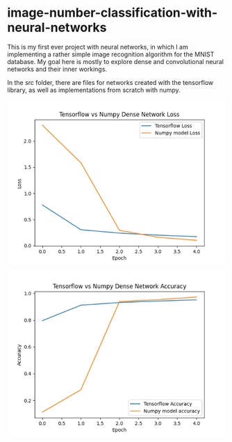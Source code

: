 # image-number-classification-with-neural-networks
This is my first ever project with neural networks, in which I am implementing a rather simple image recognition algorithm for the MNIST database. My goal here is mostly to explore dense and convolutional neural networks and their inner workings. 

In the src folder, there are files for networks created with the tensorflow library, as well as implementations from scratch with numpy.

![](evaluation_imgs/ModelEval.png)

![](evaluation_imgs/ModelEval2.png)